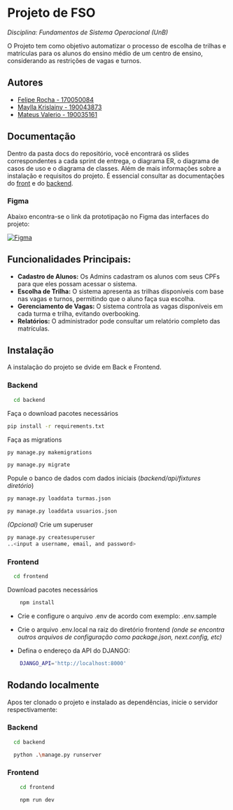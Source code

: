
# Projeto de FSO

*Disciplina: Fundamentos de Sistema Operacional (UnB)*

O Projeto tem como objetivo automatizar o processo de escolha de trilhas e matrículas para os alunos do ensino médio de um centro de ensino, considerando as restrições de vagas e turnos.

## Autores

- [Felipe Rocha - 170050084](https://github.com/felipenrocha)
- [ Maylla Krislainy - 190043873](https://github.com/maydMoon)
- [Mateus Valerio - 190035161](https://github.com/zeroCass)
       
      
## Documentação

Dentro da pasta docs do repositório, você encontrará os slides correspondentes a cada sprint de entrega, o diagrama ER, o diagrama de casos de uso e o diagrama de classes. Além de mais informações sobre a instalação e requisitos do projeto.
É essencial consultar as documentações do [front](https://github.com/zeroCass/unb-fso-project/blob/main/docs/FRONTEND.md) e do [backend](https://github.com/zeroCass/unb-fso-project/blob/main/docs/BACKEND.md).

### Figma
Abaixo encontra-se o link da prototipação no Figma das interfaces do projeto:

[![Figma](https://img.shields.io/badge/Figma-696969?style=for-the-badge&logo=figma&logoColor=figma)](https://www.figma.com/design/2OjQVrDtwqiOjIl23i0s80/FSO-Project?node-id=0-1&t=XmIpIHWNanxcVzIW-1)

## Funcionalidades Principais:

- **Cadastro de Alunos:** Os Admins cadastram os alunos com seus CPFs para que eles possam acessar o sistema.
- **Escolha de Trilha:** O sistema apresenta as trilhas disponíveis com base nas vagas e turnos, permitindo que o aluno faça sua escolha.
- **Gerenciamento de Vagas:** O sistema controla as vagas disponíveis em cada turma e trilha, evitando overbooking.
- **Relatórios:** O administrador pode consultar um relatório completo das matrículas.
  
## Instalação
A instalação do projeto se dvide em Back e Frontend.

### Backend
```bash
  cd backend
```
Faça o download pacotes necessários

```bash
pip install -r requirements.txt
```
Faça as migrations

```bash
py manage.py makemigrations
```
```bash
py manage.py migrate
```

Popule o banco de dados com dados iniciais (*backend/api/fixtures diretório*)

```bash
py manage.py loaddata turmas.json
```
```bash
py manage.py loaddata usuarios.json
```
*(Opcional)* Crie um superuser

```bash
py manage.py createsuperuser
..<input a username, email, and password>
```

### Frontend
```bash
  cd frontend
```
Download pacotes necessários

```bash
    npm install
```
- Crie e configure o arquivo .env de acordo com exemplo: .env.sample 

- Crie o arquivo .env.local na raiz do diretório frontend _(onde se encontra outros arquivos de configuração como package.json, next.config, etc)_

- Defina o endereço da API do DJANGO: 

```bash
    DJANGO_API='http://localhost:8000'
```
## Rodando localmente
Apos ter clonado o projeto e instalado as dependências, inicie o servidor respectivamente: 

### Backend

```bash
  cd backend
```
```bash
  python .\manage.py runserver
```

### Frontend

```bash
    cd frontend
```
```bash
    npm run dev
```

